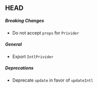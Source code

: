 ## HEAD

##### Breaking Changes
- Do not accept `props` for `Privider`

##### General

- Export `IntlPrivider`

##### Deprecations
- Deprecate `update` in favor of `updateIntl`
